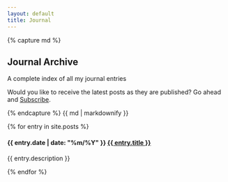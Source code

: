 ```yaml
---
layout: default
title: Journal
---
```


<section class="journal content container">
{% capture md %}

## Journal Archive

A complete index of all my journal entries

Would you like to receive the latest posts as they are published? Go ahead and [Subscribe](/journal/feed.xml).

{% endcapture %}
{{ md | markdownify }}

<div class="list">
{% for entry in site.posts %}
	<div class="list-item">
		<h4 class="list-item-title">
			<time datetime="{{ entry.date | date_to_xmlschema }}">{{ entry.date | date: "%m/%Y" }}</time>
			<a href="{{ entry.url }}" class="entry-title">{{ entry.title }}</a>
		</h4>
		<p class="list-item-description">{{ entry.description }}</p>
	</div>
{% endfor %}
</div>
</section>
